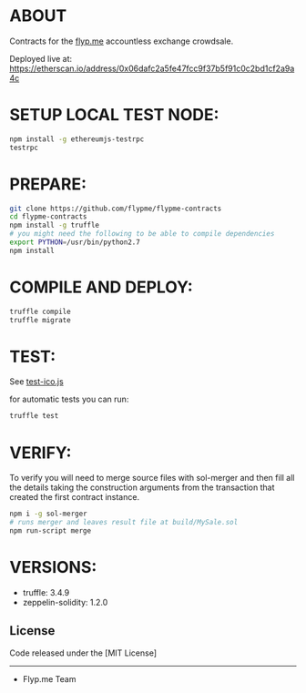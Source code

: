 # ABOUT

Contracts for the [flyp.me](https://flyp.me) accountless exchange crowdsale.

Deployed live at: https://etherscan.io/address/0x06dafc2a5fe47fcc9f37b5f91c0c2bd1cf2a9a4c

# SETUP LOCAL TEST NODE:

```sh
npm install -g ethereumjs-testrpc
testrpc
```

# PREPARE:

```sh
git clone https://github.com/flypme/flypme-contracts
cd flypme-contracts
npm install -g truffle
# you might need the following to be able to compile dependencies
export PYTHON=/usr/bin/python2.7
npm install
```

# COMPILE AND DEPLOY:

```sh
truffle compile
truffle migrate
```

# TEST:

See [test-ico.js](examples/test-ico.js)

for automatic tests you can run:

```sh
truffle test
```

# VERIFY:

To verify you will need to merge source files with sol-merger and then fill all the details taking the construction arguments from the transaction that created the first contract instance.

```sh
npm i -g sol-merger
# runs merger and leaves result file at build/MySale.sol
npm run-script merge
```


# VERSIONS:

- truffle: 3.4.9
- zeppelin-solidity: 1.2.0

## License
Code released under the [MIT License]

---

- Flyp.me Team

